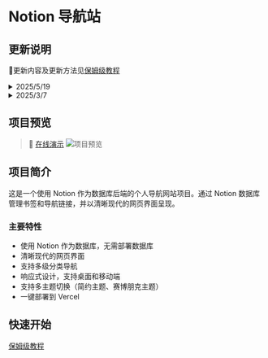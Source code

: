 # Notion 导航站


## 更新说明
🎉更新内容及更新方法见[保姆级教程](https://ezho.top/code/2025/02/21/notion-bookmarks-handbook)

<details>
  <summary> 2025/5/19</summary>
 - 2025/5/19 新增小组件功能，简易时钟/天气/圆形时钟/IP信息/热搜</br>
  <img width="800" alt="demo" src="https://github.com/user-attachments/assets/d81be672-06b9-4df9-b1ec-a80d406284c0" />
  <img width="800" alt="demo" src="https://github.com/user-attachments/assets/31266996-f917-4e6e-8f04-1f6743c9bf32" />
</details>

<details>
  <summary> 2025/3/7</summary>
 - 2025/3/7 新增主题配置，新增赛博朋克主题 </br>
  <img width="800" alt="demo" src="https://github.com/user-attachments/assets/c94456fc-fc4f-4d10-bd64-1a0df53af1ba" />
</details>

## 项目预览
> 🔗 [在线演示](https://portal.ezho.top/)
![项目预览](https://github.com/user-attachments/assets/1d864d20-44b3-4678-b649-6ba96821f1c4)



## 项目简介
这是一个使用 Notion 作为数据库后端的个人导航网站项目。通过 Notion 数据库管理书签和导航链接，并以清晰现代的网页界面呈现。

### 主要特性
- 使用 Notion 作为数据库，无需部署数据库
- 清晰现代的网页界面
- 支持多级分类导航
- 响应式设计，支持桌面和移动端
- 支持多主题切换（简约主题、赛博朋克主题）
- 一键部署到 Vercel

## 快速开始
[保姆级教程](https://ezho.top/code/2025/02/21/notion-bookmarks-handbook)


